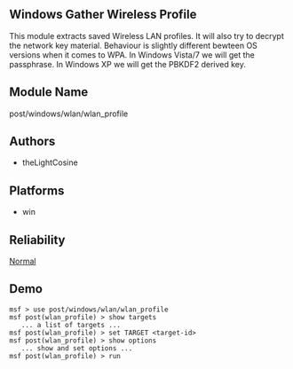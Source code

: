 ## Windows Gather Wireless Profile

This module extracts saved Wireless LAN profiles. It will 
also try to decrypt the network key material. Behaviour is 
slightly different bewteen OS versions when it comes to WPA. 
In Windows Vista/7 we will get the passphrase. In Windows XP 
we will get the PBKDF2 derived key.


## Module Name
post/windows/wlan/wlan_profile

## Authors
* theLightCosine





## Platforms
* win

## Reliability
[Normal](https://github.com/rapid7/metasploit-framework/wiki/Exploit-Ranking)

## Demo

```
msf > use post/windows/wlan/wlan_profile
msf post(wlan_profile) > show targets
   ... a list of targets ...
msf post(wlan_profile) > set TARGET <target-id>
msf post(wlan_profile) > show options
   ... show and set options ...
msf post(wlan_profile) > run
```
    
    